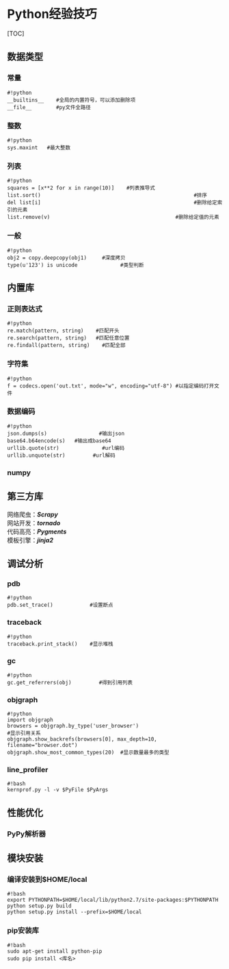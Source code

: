 # Python经验技巧

[TOC]

## 数据类型
### 常量
```
#!python
__builtins__    #全局的内置符号，可以添加删除项  
__file__        #py文件全路径  
```

### 整数
```
#!python
sys.maxint   #最大整数
```

### 列表
```
#!python
squares = [x**2 for x in range(10)]    #列表推导式
list.sort()                                                  #排序
del list[i]                                                  #删除给定索引的元素
list.remove(v)                                         #删除给定值的元素
```  

### 一般
```
#!python
obj2 = copy.deepcopy(obj1)     #深度拷贝
type(u'123') is unicode              #类型判断
```  
## 内置库
### 正则表达式
```
#!python
re.match(pattern, string)    #匹配开头
re.search(pattern, string)   #匹配任意位置  
re.findall(pattern, string)    #匹配全部
```

### 字符集
```
#!python
f = codecs.open('out.txt', mode="w", encoding="utf-8") #以指定编码打开文件
```

### 数据编码
```
#!python
json.dumps(s)                 #输出json
base64.b64encode(s)   #输出成base64
urllib.quote(str)              #url编码
urllib.unquote(str)         #url解码
```

### numpy

## 第三方库
网络爬虫：***Scrapy***  
网站开发：***tornado***  
代码高亮：***Pygments***    
模板引擎：***jinja2***  

## 调试分析
### pdb
```
#!python
pdb.set_trace()            #设置断点
```

### traceback
```
#!python
traceback.print_stack()    #显示堆栈
```

### gc
```
#!python
gc.get_referrers(obj)         #得到引用列表
```

### objgraph
```
#!python
import objgraph
browsers = objgraph.by_type('user_browser')
#显示引用关系
objgraph.show_backrefs(browsers[0], max_depth=10, filename="browser.dot") 
objgraph.show_most_common_types(20)  #显示数量最多的类型
```

### line\_profiler
```
#!bash
kernprof.py -l -v $PyFile $PyArgs
```

## 性能优化
### PyPy解析器

## 模块安装
### 编译安装到$HOME/local
```
#!bash
export PYTHONPATH=$HOME/local/lib/python2.7/site-packages:$PYTHONPATH
python setup.py build
python setup.py install --prefix=$HOME/local
```

### pip安装库
```
#!bash
sudo apt-get install python-pip
sudo pip install <库名>
```